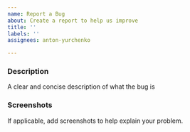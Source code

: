```yaml
---
name: Report a Bug
about: Create a report to help us improve
title: ''
labels: ''
assignees: anton-yurchenko

---
```


### Description
A clear and concise description of what the bug is

### Screenshots
If applicable, add screenshots to help explain your problem.
